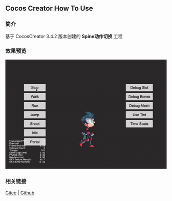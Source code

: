 ## Cocos Creator How To Use

### 简介

基于 CocosCreator 3.4.2 版本创建的 **Spine动作切换** 工程

### 效果预览
![image](../../gif/202203/2022030226.gif)

### 相关链接
[Gitee](https://gitee.com/mirrors_cocos-creator/test-cases-3d/tree/v3.0/assets/cases/spine) | [Github](https://github.com/cocos-creator/test-cases-3d/tree/v3.0/assets/cases/spine)